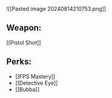 ![[Pasted image 20240814210753.png]]
## Weapon: 
[[Pistol Shot]]

## Perks:
- [[FPS Mastery]]
- [[Detective Eye]]
- [[Bubba]]